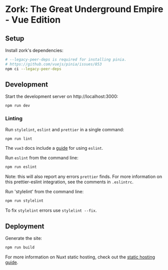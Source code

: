 # Zork: The Great Underground Empire - Vue Edition

## Setup

Install zork's dependencies:

```bash
# --legacy-peer-deps is required for installing pinia.
# https://github.com/vuejs/pinia/issues/853
npm ci --legacy-peer-deps
```

## Development

Start the development server on http://localhost:3000:

```bash
npm run dev
```

### Linting

Run `stylelint`, `eslint` and `prettier` in a single command:

```bash
npm run lint
```

The `vue3` docs include a [guide](https://vuejs.org/guide/scaling-up/tooling.html#linting) for using `eslint`.

Run `eslint` from the command line:

```bash
npm run eslint
```

Note: this will also report any errors `prettier` finds. For more information on this prettier-eslint integration, see the comments in `.eslintrc`.

Run 'stylelint' from the command line:

```bash
npm run stylelint
```

To fix `stylelint` errors use `stylelint --fix`.

## Deployment

Generate the site:

```bash
npm run build
```

For more information on Nuxt static hosting, check out the [static hosting guide](https://v3.nuxtjs.org/guide/deploy/static-hosting/).
